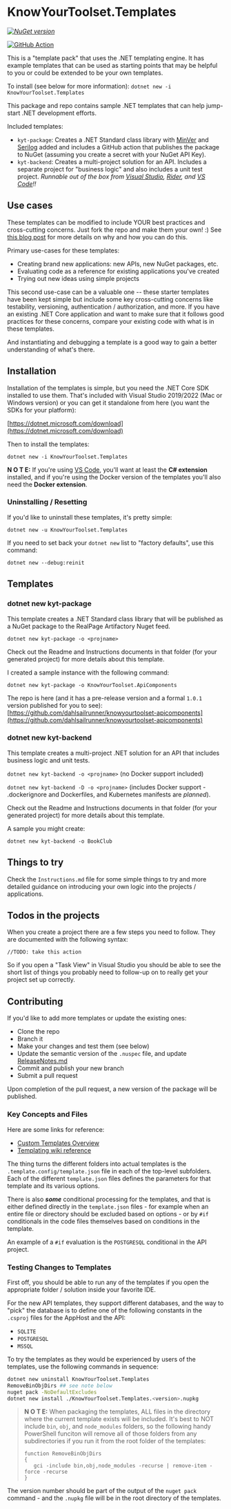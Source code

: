 # KnowYourToolset.Templates

_[![NuGet version](https://img.shields.io/nuget/v/KnowYourToolset.Templates.svg?style=flat&label=nuget%3A%20KnowYourToolset.Templates)](https://www.nuget.org/packages/KnowYourToolset.Templates)_

[![GitHub Action](https://github.com/dahlsailrunner/knowyourtoolset-templates/actions/workflows/pack-and-publish-templates.yml/badge.svg)](https://github.com/dahlsailrunner/knowyourtoolset-templates/actions/workflows/pack-and-publish-templates.yml)

This is a "template pack" that uses the .NET templating engine.  It has example templates that can be used as starting points that may
be helpful to you or could be extended to be your own templates.

To install (see below for more information): `dotnet new -i KnowYourToolset.Templates`  

This package and repo contains sample .NET templates that can help jump-start .NET development efforts.

Included templates:

* `kyt-package`: Creates a .NET Standard class library with [MinVer](https://github.com/adamralph/minver) and [Serilog](https://github.com/serilog/serilog) added and includes a GitHub action
that publishes the package to NuGet (assuming you create a secret with your NuGet API Key).
* `kyt-backend`: Creates a multi-project solution for an API.  Includes a separate project for "business logic" and also includes a unit test project.  _Runnable out
of the box from [Visual Studio](https://visualstudio.microsoft.com/), [Rider](https://www.jetbrains.com/rider/), and [VS Code](https://code.visualstudio.com/)!!_

## Use cases

These templates can be modified to include YOUR best practices and cross-cutting concerns.  Just fork the repo
and make them your own!  :)  See [this blog post](https://knowyourtoolset.com/2021/08/creating-useful-net-templates/) for more details on why and how you can do this.

Primary use-cases for these templates:

* Creating brand new applications: new APIs, new NuGet packages, etc.
* Evaluating code as a reference for existing applications you've created
* Trying out new ideas using simple projects

This second use-case can be a valuable one -- these starter templates have been kept simple but include
some key cross-cutting concerns like testability, versioning, authentication / authorization, and more.  If
you have an existing .NET Core application and want to make sure that it follows good
practices for these concerns, compare your existing code with what is in these templates.  

And instantiating and debugging a template is a good way to gain a better understanding of what's there.

## Installation

Installation of the templates is simple, but you need the .NET Core SDK installed
to use them.  That's included with Visual Studio 2019/2022 (Mac or Windows version) or you
can get it standalone from here (you want the SDKs for your platform):

[https://dotnet.microsoft.com/download](https://dotnet.microsoft.com/download)

Then to install the templates:

`dotnet new -i KnowYourToolset.Templates`

**N O T E:** If you're using [VS Code](https://code.visualstudio.com/), you'll want at least the **C# extension** installed, and if you're using the Docker version of
the templates you'll also need the **Docker extension**.

### Uninstalling / Resetting

If you'd like to uninstall these templates, it's pretty simple:

`dotnet new -u KnowYourToolset.Templates`

If you need to set back your `dotnet new` list to "factory defaults", use this command:

`dotnet new --debug:reinit`

## Templates

### **dotnet new kyt-package**

This template creates a .NET Standard class library that will be published as a NuGet package to the RealPage
Artifactory Nuget feed.

`dotnet new kyt-package -o <projname>`

Check out the Readme and Instructions documents in that folder (for your generated project) for more details about this template.

I created a sample instance with the following command:

`dotnet new kyt-package -o KnowYourToolset.ApiComponents`

The repo is here (and it has a pre-release version and a formal `1.0.1` version published for you to see): [https://github.com/dahlsailrunner/knowyourtoolset-apicomponents](https://github.com/dahlsailrunner/knowyourtoolset-apicomponents)

### **dotnet new kyt-backend**

This template creates a multi-project .NET solution for an API that includes business logic and unit tests.

`dotnet new kyt-backend -o <projname>`  (no Docker support included)

`dotnet new kyt-backend -D -o <projname>` (includes Docker support - .dockerignore and Dockerfiles, and Kubernetes manifests are _planned_).

Check out the Readme and Instructions documents in that folder (for your generated project) for more details about this template.

A sample you might create:

`dotnet new kyt-backend -o BookClub`

## Things to try

Check the `Instructions.md` file for some simple things to try and more detailed guidance on introducing
your own logic into the projects / applications.

## Todos in the projects

When you create a project there are a few steps you need to follow.  They are documented with the following syntax:

`//TODO: take this action`

So if you open a "Task View" in Visual Studio you should be able to see the short list of things you probably need to follow-up on to really get your project set up correctly.

## Contributing

If you'd like to add more templates or update the existing ones:

* Clone the repo
* Branch it
* Make your changes and test them (see below)
* Update the semantic version of the `.nuspec` file, and update [ReleaseNotes.md](./ReleaseNotes.md)
* Commit and publish your new branch
* Submit a pull request

Upon completion of the pull request, a new version of the package will be published.

### Key Concepts and Files

Here are some links for reference:

* [Custom Templates Overview](https://learn.microsoft.com/en-us/dotnet/core/tools/custom-templates)
* [Templating wiki reference](https://github.com/dotnet/templating/wiki)

The thing turns the different folders into actual templates
is the `.template.config/template.json` file in each of the
top-level subfolders.  Each of the different `template.json`
files defines the parameters for that template and its
various options.

There is also _**some**_ conditional processing for the templates,
and that is either defined directly in the `template.json` files -
for example when an entire file or directory should be excluded
based on options - or by `#if` conditionals in the code files
themselves based on conditions in the template.

An example of a `#if` evaluation is the `POSTGRESQL` conditional
in the API project.

### Testing Changes to Templates

First off, you should be able to run any of the templates if
you open the appropriate folder / solution inside your favorite IDE.

For the new API templates, they support different databases, and the way to "pick" the database is
to define one of the following constants in the `.csproj` files for the AppHost and the API:

* `SQLITE`
* `POSTGRESQL`
* `MSSQL`

To try the templates as they would be experienced by users of the templates, use the following commands
in sequence:

```bash
dotnet new uninstall KnowYourToolset.Templates
RemoveBinObjDirs ## see note below
nuget pack -NoDefaultExcludes
dotnet new install ./KnowYourToolset.Templates.<version>.nupkg
```

> **N O T E:** When packaging the templates, ALL files in the directory where the current template
> exists will be included. It's best to NOT include `bin`, `obj`, and `node_modules` folders, so
> the following handy PowerShell funciton will remove all of those folders from any subdirectories if you
> run it from the root folder of the templates:
>
> ```posh
> function RemoveBinObjDirs 
> {
>    gci -include bin,obj,node_modules -recurse | remove-item -force -recurse
> }
> ```
>

The version number should be part of the output of the
`nuget pack` command - and the `.nupkg` file will be in the
root directory of the templates.
